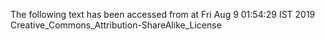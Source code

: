 The following text has been accessed from at Fri Aug 9 01:54:29 IST 2019
Creative_Commons_Attribution-ShareAlike_License
